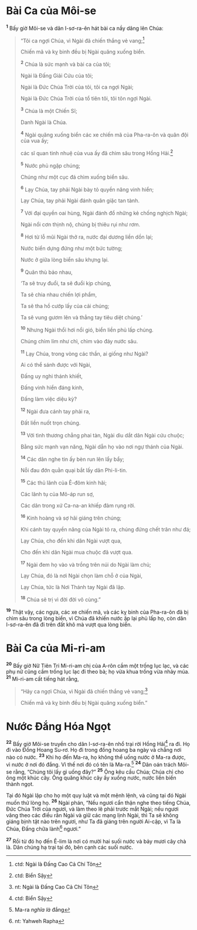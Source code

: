 # Bài Ca của Môi-se
<sup><b>1</b></sup> Bấy giờ Môi-se và dân I-sơ-ra-ên hát bài ca nầy dâng lên Chúa:


> “Tôi ca ngợi Chúa, vì Ngài đã chiến thắng vẻ vang;[^1]
> 
> Chiến mã và kỵ binh đều bị Ngài quăng xuống biển.
> 
> <sup><b>2</b></sup> Chúa là sức mạnh và bài ca của tôi;
> 
> Ngài là Ðấng Giải Cứu của tôi;
> 
> Ngài là Ðức Chúa Trời của tôi, tôi ca ngợi Ngài;
> 
> Ngài là Ðức Chúa Trời của tổ tiên tôi, tôi tôn ngợi Ngài.
> 
> <sup><b>3</b></sup> Chúa là một Chiến Sĩ;
> 
> Danh Ngài là Chúa.
> 
> <sup><b>4</b></sup> Ngài quăng xuống biển các xe chiến mã của Pha-ra-ôn và quân đội của vua ấy;
> 
> các sĩ quan tinh nhuệ của vua ấy đã chìm sâu trong Hồng Hải.[^2]
> 
> <sup><b>5</b></sup> Nước phủ ngập chúng;
> 
> Chúng như một cục đá chìm xuống biển sâu.
> 
> <sup><b>6</b></sup> Lạy Chúa, tay phải Ngài bày tỏ quyền năng vinh hiển;
> 
> Lạy Chúa, tay phải Ngài đánh quân giặc tan tành.
> 
> <sup><b>7</b></sup> Với đại quyền oai hùng, Ngài đánh đổ những kẻ chống nghịch Ngài;
> 
> Ngài nổi cơn thịnh nộ, chúng bị thiêu rụi như rơm.
> 
> <sup><b>8</b></sup> Hơi từ lỗ mũi Ngài thở ra, nước đại dương liền dồn lại;
> 
> Nước biển dựng đứng như một bức tường;
> 
> Nước ở giữa lòng biển sâu khựng lại.
> 
> <sup><b>9</b></sup> Quân thù bảo nhau,
> 
> ‘Ta sẽ truy đuổi, ta sẽ đuổi kịp chúng,
> 
> Ta sẽ chia nhau chiến lợi phẩm,
> 
> Ta sẽ tha hồ cướp lấy của cải chúng;
> 
> Ta sẽ vung gươm lên và thẳng tay tiêu diệt chúng.’
> 
> <sup><b>10</b></sup> Nhưng Ngài thổi hơi nổi gió, biển liền phủ lấp chúng.
> 
> Chúng chìm lỉm như chì, chìm vào đáy nước sâu.
> 
> <sup><b>11</b></sup> Lạy Chúa, trong vòng các thần, ai giống như Ngài?
> 
> Ai có thể sánh được với Ngài,
> 
> Ðấng uy nghi thánh khiết,
> 
> Ðấng vinh hiển đáng kinh,
> 
> Ðấng làm việc diệu kỳ?
> 
> <sup><b>12</b></sup> Ngài đưa cánh tay phải ra,
> 
> Ðất liền nuốt trọn chúng.
> 
> <sup><b>13</b></sup> Với tình thương chẳng phai tàn, Ngài dìu dắt dân Ngài cứu chuộc;
> 
> Bằng sức mạnh vạn năng, Ngài dẫn họ vào nơi ngự thánh của Ngài.
> 
> <sup><b>14</b></sup> Các dân nghe tin ấy bèn run lên lẩy bẩy;
> 
> Nỗi đau đớn quằn quại bắt lấy dân Phi-li-tin.
> 
> <sup><b>15</b></sup> Các thủ lãnh của Ê-đôm kinh hãi;
> 
> Các lãnh tụ của Mô-áp run sợ,
> 
> Các dân trong xứ Ca-na-an khiếp đảm rụng rời.
> 
> <sup><b>16</b></sup> Kinh hoàng và sợ hãi giáng trên chúng;
> 
> Khi cánh tay quyền năng của Ngài tỏ ra, chúng đứng chết trân như đá;
> 
> Lạy Chúa, cho đến khi dân Ngài vượt qua,
> 
> Cho đến khi dân Ngài mua chuộc đã vượt qua.
> 
> <sup><b>17</b></sup> Ngài đem họ vào và trồng trên núi do Ngài làm chủ;
> 
> Lạy Chúa, đó là nơi Ngài chọn làm chỗ ở của Ngài,
> 
> Lạy Chúa, tức là Nơi Thánh tay Ngài đã lập.
> 
> <sup><b>18</b></sup> Chúa sẽ trị vì đời đời vô cùng.”
>

<sup><b>19</b></sup> Thật vậy, các ngựa, các xe chiến mã, và các kỵ binh của Pha-ra-ôn đã bị chìm sâu trong lòng biển, vì Chúa đã khiến nước ập lại phủ lấp họ, còn dân I-sơ-ra-ên đã đi trên đất khô mà vượt qua lòng biển.


# Bài Ca của Mi-ri-am
<sup><b>20</b></sup> Bấy giờ Nữ Tiên Tri Mi-ri-am chị của A-rôn cầm một trống lục lạc, và các phụ nữ cũng cầm trống lục lạc đi theo bà; họ vừa khua trống vừa nhảy múa. <sup><b>21</b></sup> Mi-ri-am cất tiếng hát rằng,


> “Hãy ca ngợi Chúa, vì Ngài đã chiến thắng vẻ vang;[^3]
> 
> Chiến mã và kỵ binh đều bị Ngài quăng xuống biển.”
>


# Nước Ðắng Hóa Ngọt
<sup><b>22</b></sup> Bấy giờ Môi-se truyền cho dân I-sơ-ra-ên nhổ trại rời Hồng Hải[^4] ra đi. Họ đi vào Đồng Hoang Su-rơ. Họ đi trong đồng hoang ba ngày và chẳng nơi nào có nước. <sup><b>23</b></sup> Khi họ đến Ma-ra, họ không thể uống nước ở Ma-ra được, vì nước ở nơi đó đắng. Vì thế nơi đó có tên là Ma-ra.[^5] <sup><b>24</b></sup> Dân oán trách Môi-se rằng, “Chúng tôi lấy gì uống đây?” <sup><b>25</b></sup> Ông kêu cầu Chúa; Chúa chỉ cho ông một khúc cây. Ông quăng khúc cây ấy xuống nước, nước liền biến thành ngọt.

Tại đó Ngài lập cho họ một quy luật và một mệnh lệnh, và cũng tại đó Ngài muốn thử lòng họ. <sup><b>26</b></sup> Ngài phán, “Nếu ngươi cẩn thận nghe theo tiếng Chúa, Ðức Chúa Trời của ngươi, và làm theo lẽ phải trước mắt Ngài; nếu ngươi vâng theo các điều răn Ngài và giữ các mạng lịnh Ngài, thì Ta sẽ không giáng bịnh tật nào trên ngươi, như Ta đã giáng trên người Ai-cập, vì Ta là Chúa, Ðấng chữa lành[^6] ngươi.”

<sup><b>27</b></sup> Rồi từ đó họ đến Ê-lim là nơi có mười hai suối nước và bảy mươi cây chà là. Dân chúng hạ trại tại đó, bên cạnh các suối nước.

[^1]: ctd: Ngài là Ðấng Cao Cả Chí Tôn
[^2]: ctd: Biển Sậy
[^3]: nt: Ngài là Ðấng Cao Cả Chí Tôn
[^4]: ctd: Biển Sậy
[^5]: Ma-ra *nghĩa là* đắng
[^6]: nt: Yahweh Rapha